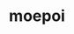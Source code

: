 ---
title: moepoi
github: https://github.com/moepoi
mode: light
transition: 2.3s
score: 87.9
archetype:
- Anime
- Github Actions
---